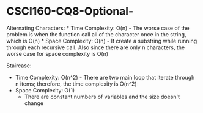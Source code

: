 # CSCI160-CQ8-Optional-
Alternating Characters:
    * Time Complexity: O(n)
        - The worse case of the problem is when the function call all of the
          character once in the string, which is O(n)
    * Space Complexity: O(n)
        - It create a substring while running through each recursive call. Also since           there are only n characters, the worse case for space complexity is O(n)

        
Staircase:
   * Time Complexity: O(n^2)
         - There are two main loop that iterate through n items; therefore, the time
           complexity is O(n^2)
   * Space Complexity: O(1)
        - There are constant numbers of variables and the size doesn't change 
